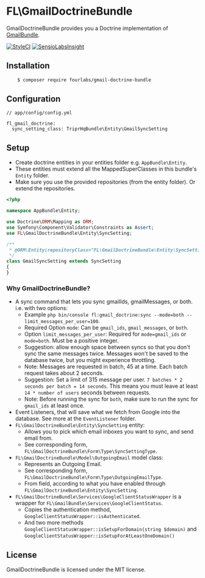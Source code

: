 # FL\GmailDoctrineBundle

GmailDoctrineBundle provides you a Doctrine implementation of [GmailBundle](https://github.com/fourlabsldn/GmailBundle). 

[![StyleCI](https://styleci.io/repos/70260536/shield?branch=master)](https://styleci.io/repos/70260536)
[![SensioLabsInsight](https://insight.sensiolabs.com/projects/3ed528cf-1d9b-4241-b91a-90eba601f5d4/mini.png)](https://insight.sensiolabs.com/projects/3ed528cf-1d9b-4241-b91a-90eba601f5d4)

## Installation

```bash
    $ composer require fourlabs/gmail-doctrine-bundle
```

## Configuration

```
// app/config/config.yml
    
fl_gmail_doctrine:
  sync_setting_class: TriprHqBundle\Entity\GmailSyncSetting
```

## Setup

- Create doctrine entities in your entities folder e.g. `AppBundle\Entity`.
- These entities must extend all the MappedSuperClasses in this bundle's `Entity` folder.
- Make sure you use the provided repositories (from the entity folder). Or extend the repositories.

```php
<?php

namespace AppBundle\Entity;

use Doctrine\ORM\Mapping as ORM;
use Symfony\Component\Validator\Constraints as Assert;
use FL\GmailDoctrineBundle\Entity\SyncSetting;

/**
 * @ORM\Entity(repositoryClass="FL\GmailDoctrineBundle\Entity\SyncSettingRepository")
 */
class GmailSyncSetting extends SyncSetting
{
}

```

### Why GmailDoctrineBundle?

- A sync command that lets you sync gmailIds, gmailMessages, or both. i.e.  with two options: 
    - Example `php bin/console fl:gmail_doctrine:sync --mode=both --limit_messages_per_user=100`.
    - Required Option `mode`: Can be `gmail_ids`, `gmail_messages`, or `both`.
    - Option `limit_messages_per_user`: Required for `mode=gmail_ids` or `mode=both`. Must be a positive integer.
    - Suggestion: allow enough space between syncs so that you don't sync the same messages twice. Messages won't be saved to the database twice, but you might experience throttling.
    - Note: Messages are requested in batch, 45 at a time. Each batch request takes about 2 seconds.
    - Suggestion: Set a limit of 315 message per user. `7 batches * 2 seconds per batch = 14 seconds`. This means you must leave at least `14 * number of users` seconds between requests.
    - Note: Before running the sync for `both`, make sure to run the sync for `gmail_ids` at least once.
- Event Listeners, that will save what we fetch from Google into the database. See more at the `EventListener` folder.
- `FL\GmailDoctrineBundle\Entity\SyncSetting` entity:
    - Allows you to pick which email inboxes you want to sync, and send email from.
    - See corresponding form, `FL\GmailDoctrineBundle\Form\Type\SyncSettingType`.
- `FL\GmailDoctrineBundle\Model\OutgoingEmail` model class:
    - Represents an Outgoing Email. 
    - See corresponding form, `FL\GmailDoctrineBundle\Form\Type\OutgoingEmailType`.
    - From field, according to what you have enabled through `FL\GmailDoctrineBundle\Entity\SyncSetting`.
- `FL\GmailDoctrineBundle\Services\GoogleClientStatusWrapper` is a wrapper for `FL\GmailBundle\Services\GoogleClientStatus`.
    - Copies the authentication method, `GoogleClientStatusWrapper::isAuthenticated`.
    - And two more methods `GoogleClientStatusWrapper::isSetupForDomain(string $domain)` and `GoogleClientStatusWrapper::isSetupForAtLeastOneDomain()`

## License

GmailDoctrineBundle is licensed under the MIT license.

